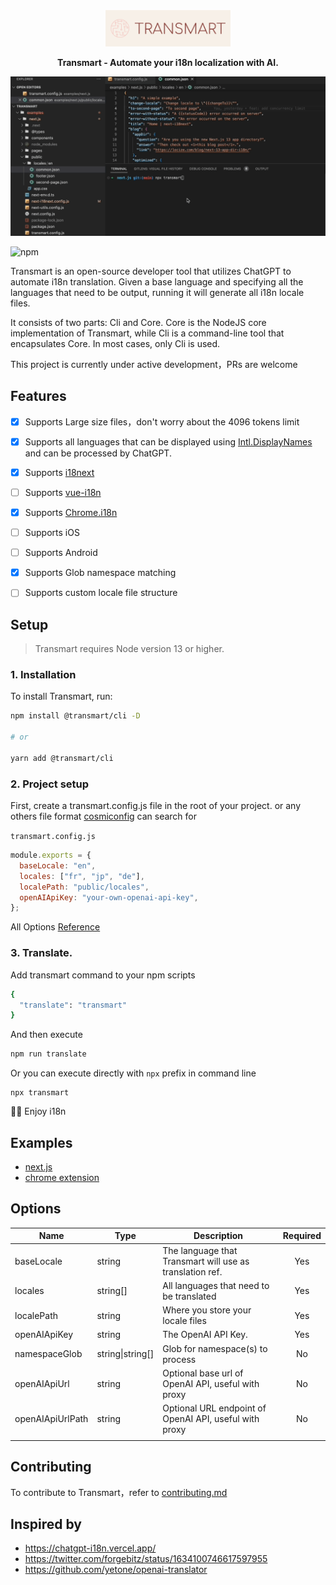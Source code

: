 

<p align="center">
  <img src="./assets/logo.png" />
</p>

<p align="center">
<b>Transmart - Automate your i18n localization with AI.</b>
</p>


</center>


![alt](./assets/record.gif)

![npm](https://img.shields.io/npm/v/@transmart/cli?style=flat-square)


Transmart is an open-source developer tool that utilizes ChatGPT to automate i18n translation. Given a base language and specifying all the languages that need to be output, running it will generate all i18n locale files.

It consists of two parts: Cli and Core. Core is the NodeJS core implementation of Transmart, while Cli is a command-line tool that encapsulates Core. In most cases, only Cli is used.

This project is currently under active development，PRs are welcome

## Features

- [x] Supports Large size files，don't worry about the 4096 tokens limit
- [x] Supports all languages that can be displayed using [Intl.DisplayNames](https://developer.mozilla.org/en-US/docs/Web/JavaScript/Reference/Global_Objects/Intl/DisplayNames/DisplayNames) and can be processed by ChatGPT.
- [x] Supports [i18next](https://www.i18next.com/)
- [ ] Supports [vue-i18n](https://kazupon.github.io/vue-i18n/)
- [x] Supports [Chrome.i18n](https://developer.chrome.com/docs/webstore/i18n/#choosing-locales-to-support)
- [ ] Supports iOS
- [ ] Supports Android
- [x] Supports Glob namespace matching
- [ ] Supports custom locale file structure



## Setup

> Transmart requires Node version 13 or higher.

### 1. Installation
To install Transmart, run:


```sh
npm install @transmart/cli -D

# or

yarn add @transmart/cli
```

### 2. Project setup

First, create a transmart.config.js file in the root of your project. or any others file format [cosmiconfig](https://www.npmjs.com/package/cosmiconfig?activeTab=readme) can search for

`transmart.config.js`

```js
module.exports = {
  baseLocale: "en",
  locales: ["fr", "jp", "de"],
  localePath: "public/locales",
  openAIApiKey: "your-own-openai-api-key",
};

```

All Options [Reference](#options)


### 3. Translate.

Add transmart command to your npm scripts

```sh
{
  "translate": "transmart"
} 
```

And then execute

```sh
npm run translate
```

Or you can execute directly with `npx` prefix in command line

```
npx transmart
```

🎉🎉 Enjoy i18n 


## Examples

- [next.js](./examples/next)
- [chrome extension](./examples/chrome-extension/)

## Options

| Name             | Type                   | Description                                              | Required |
|------------------|------------------------|----------------------------------------------------------|:--------:|
| baseLocale       | string                 | The language that Transmart will use as translation ref.  |    Yes   |
| locales          | string[]               | All languages that need to be translated                  |    Yes   |
| localePath       | string                 | Where you store your locale files                        |    Yes   |
| openAIApiKey     | string                 | The OpenAI API Key.                                      |    Yes   |
| namespaceGlob    | string\|string[]       | Glob for namespace(s) to process                          |    No   |
| openAIApiUrl     | string     | Optional base url of OpenAI API, useful with proxy        |    No    |
| openAIApiUrlPath | string     | Optional URL endpoint of OpenAI API, useful with proxy    |    No    |
                                                     |





## Contributing

To contribute to Transmart，refer to [contributing.md](./CONTRIBUTING.md)



## Inspired by

- https://chatgpt-i18n.vercel.app/
- https://twitter.com/forgebitz/status/1634100746617597955
- https://github.com/yetone/openai-translator
